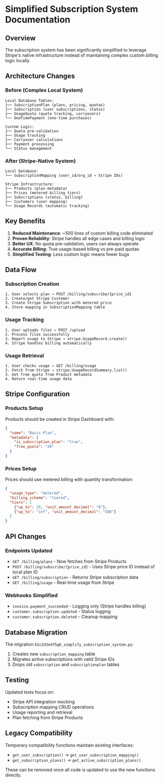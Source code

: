 # Simplified Subscription System Documentation

## Overview

The subscription system has been significantly simplified to leverage Stripe's native infrastructure instead of maintaining complex custom billing logic locally.

## Architecture Changes

### Before (Complex Local System)
```
Local Database Tables:
├── SubscriptionPlan (plans, pricing, quotas)
├── Subscription (user subscriptions, status)
├── UsageQuota (quota tracking, carryovers)
└── OneTimePayment (one-time purchases)

Custom Logic:
├── Quota pre-validation
├── Usage tracking
├── Carryover calculations
├── Payment processing
└── Status management
```

### After (Stripe-Native System)
```
Local Database:
└── SubscriptionMapping (user_id/org_id → Stripe IDs)

Stripe Infrastructure:
├── Products (plan metadata)
├── Prices (metered billing tiers)
├── Subscriptions (status, billing)
├── Customers (user mapping)
└── Usage Records (automatic tracking)
```

## Key Benefits

1. **Reduced Maintenance**: ~500 lines of custom billing code eliminated
2. **Proven Reliability**: Stripe handles all edge cases and billing logic
3. **Better UX**: No quota pre-validation, users can always operate
4. **Accurate Billing**: True usage-based billing vs pre-paid quotas
5. **Simplified Testing**: Less custom logic means fewer bugs

## Data Flow

### Subscription Creation
```
1. User selects plan → POST /billing/subscribe/{price_id}
2. Create/get Stripe Customer
3. Create Stripe Subscription with metered price
4. Store mapping in SubscriptionMapping table
```

### Usage Tracking
```
1. User uploads files → POST /upload
2. Process files successfully 
3. Report usage to Stripe → stripe.UsageRecord.create()
4. Stripe handles billing automatically
```

### Usage Retrieval
```
1. User checks usage → GET /billing/usage
2. Fetch from Stripe → stripe.UsageRecordSummary.list()
3. Get free quota from Product metadata
4. Return real-time usage data
```

## Stripe Configuration

### Products Setup
Products should be created in Stripe Dashboard with:
```json
{
  "name": "Basic Plan",
  "metadata": {
    "is_subscription_plan": "true",
    "free_quota": "20"
  }
}
```

### Prices Setup  
Prices should use metered billing with quantity transformation:
```json
{
  "usage_type": "metered",
  "billing_scheme": "tiered", 
  "tiers": [
    {"up_to": 20, "unit_amount_decimal": "0"},
    {"up_to": "inf", "unit_amount_decimal": "500"}
  ]
}
```

## API Changes

### Endpoints Updated
- `GET /billing/plans` - Now fetches from Stripe Products
- `POST /billing/subscribe/{price_id}` - Uses Stripe price ID instead of local plan ID
- `GET /billing/subscription` - Returns Stripe subscription data
- `GET /billing/usage` - Real-time usage from Stripe

### Webhooks Simplified
- `invoice.payment_succeeded` - Logging only (Stripe handles billing)
- `customer.subscription.updated` - Status logging
- `customer.subscription.deleted` - Cleanup mapping

## Database Migration

The migration `b1c2d3e4f5g6_simplify_subscription_system.py`:
1. Creates new `subscription_mapping` table
2. Migrates active subscriptions with valid Stripe IDs
3. Drops old `subscription` and `subscriptionplan` tables

## Testing

Updated tests focus on:
- Stripe API integration mocking
- Subscription mapping CRUD operations
- Usage reporting and retrieval
- Plan fetching from Stripe Products

## Legacy Compatibility

Temporary compatibility functions maintain existing interfaces:
- `get_user_subscription()` → `get_user_subscription_mapping()`
- `get_subscription_plans()` → `get_active_subscription_plans()`

These can be removed once all code is updated to use the new functions directly.